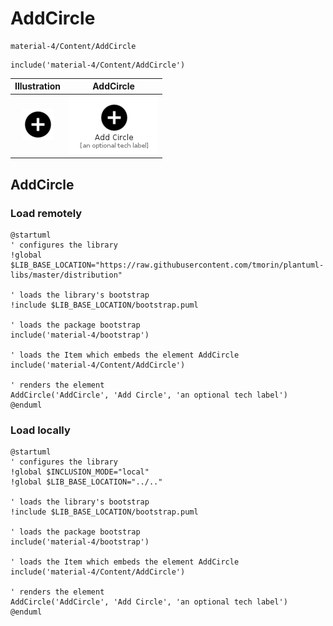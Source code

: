 # AddCircle


```text
material-4/Content/AddCircle
```

```text
include('material-4/Content/AddCircle')
```



| Illustration | AddCircle |
| :---: | :---: |
| ![illustration for Illustration](../../material-4/Content/AddCircle.png) | ![illustration for AddCircle](../../material-4/Content/AddCircle.Local.png) |




## AddCircle

### Load remotely
```plantuml
@startuml
' configures the library
!global $LIB_BASE_LOCATION="https://raw.githubusercontent.com/tmorin/plantuml-libs/master/distribution"

' loads the library's bootstrap
!include $LIB_BASE_LOCATION/bootstrap.puml

' loads the package bootstrap
include('material-4/bootstrap')

' loads the Item which embeds the element AddCircle
include('material-4/Content/AddCircle')

' renders the element
AddCircle('AddCircle', 'Add Circle', 'an optional tech label')
@enduml
```

### Load locally
```plantuml
@startuml
' configures the library
!global $INCLUSION_MODE="local"
!global $LIB_BASE_LOCATION="../.."

' loads the library's bootstrap
!include $LIB_BASE_LOCATION/bootstrap.puml

' loads the package bootstrap
include('material-4/bootstrap')

' loads the Item which embeds the element AddCircle
include('material-4/Content/AddCircle')

' renders the element
AddCircle('AddCircle', 'Add Circle', 'an optional tech label')
@enduml
```

